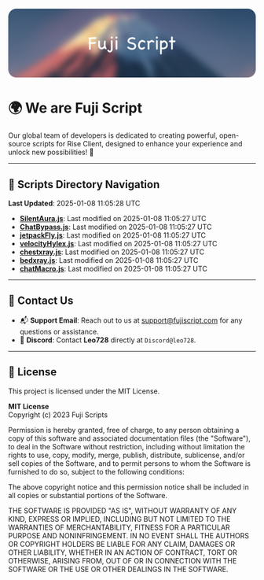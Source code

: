 ![Banner](.github/b.webp)

# 🌍 **We are Fuji Script**

Our global team of developers is dedicated to creating powerful, open-source scripts for Rise Client, designed to enhance your experience and unlock new possibilities! 🌟

---
<!-- SCRIPTS_NAVIGATION_START -->
## 📂 **Scripts Directory Navigation**

**Last Updated**: 2025-01-08 11:05:28 UTC

- **[SilentAura.js](scripts/SilentAura.js)**: Last modified on 2025-01-08 11:05:27 UTC
- **[ChatBypass.js](scripts/ChatBypass.js)**: Last modified on 2025-01-08 11:05:27 UTC
- **[jetpackFly.js](scripts/jetpackFly.js)**: Last modified on 2025-01-08 11:05:27 UTC
- **[velocityHylex.js](scripts/velocityHylex.js)**: Last modified on 2025-01-08 11:05:27 UTC
- **[chestxray.js](scripts/chestxray.js)**: Last modified on 2025-01-08 11:05:27 UTC
- **[bedxray.js](scripts/bedxray.js)**: Last modified on 2025-01-08 11:05:27 UTC
- **[chatMacro.js](scripts/chatMacro.js)**: Last modified on 2025-01-08 11:05:27 UTC

<!-- SCRIPTS_NAVIGATION_END -->

---

## 💬 **Contact Us**  
- 📬 **Support Email**: Reach out to us at [support@fujiscript.com](mailto:support@fujiscript.com) for any questions or assistance.  
- 💬 **Discord**: Contact **Leo728** directly at `Discord@leo728`.

---

## 📜 **License**

This project is licensed under the MIT License.  

**MIT License**  
Copyright (c) 2023 Fuji Scripts  

Permission is hereby granted, free of charge, to any person obtaining a copy of this software and associated documentation files (the "Software"), to deal in the Software without restriction, including without limitation the rights to use, copy, modify, merge, publish, distribute, sublicense, and/or sell copies of the Software, and to permit persons to whom the Software is furnished to do so, subject to the following conditions:  

The above copyright notice and this permission notice shall be included in all copies or substantial portions of the Software.  

THE SOFTWARE IS PROVIDED "AS IS", WITHOUT WARRANTY OF ANY KIND, EXPRESS OR IMPLIED, INCLUDING BUT NOT LIMITED TO THE WARRANTIES OF MERCHANTABILITY, FITNESS FOR A PARTICULAR PURPOSE AND NONINFRINGEMENT. IN NO EVENT SHALL THE AUTHORS OR COPYRIGHT HOLDERS BE LIABLE FOR ANY CLAIM, DAMAGES OR OTHER LIABILITY, WHETHER IN AN ACTION OF CONTRACT, TORT OR OTHERWISE, ARISING FROM, OUT OF OR IN CONNECTION WITH THE SOFTWARE OR THE USE OR OTHER DEALINGS IN THE SOFTWARE.  
